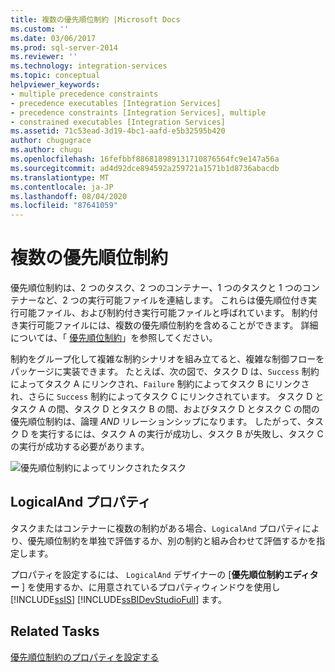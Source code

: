 ```yaml
---
title: 複数の優先順位制約 |Microsoft Docs
ms.custom: ''
ms.date: 03/06/2017
ms.prod: sql-server-2014
ms.reviewer: ''
ms.technology: integration-services
ms.topic: conceptual
helpviewer_keywords:
- multiple precedence constraints
- precedence executables [Integration Services]
- precedence constraints [Integration Services], multiple
- constrained executables [Integration Services]
ms.assetid: 71c53ead-3d19-4bc1-aafd-e5b32595b420
author: chugugrace
ms.author: chugu
ms.openlocfilehash: 16fefbbf886818989131710876564fc9e147a56a
ms.sourcegitcommit: ad4d92dce894592a259721a1571b1d8736abacdb
ms.translationtype: MT
ms.contentlocale: ja-JP
ms.lasthandoff: 08/04/2020
ms.locfileid: "87641059"
---
```

# <a name="multiple-precedence-constraints"></a>複数の優先順位制約
  優先順位制約は、2 つのタスク、2 つのコンテナー、1 つのタスクと 1 つのコンテナーなど、2 つの実行可能ファイルを連結します。 これらは優先順位付き実行可能ファイル、および制約付き実行可能ファイルと呼ばれています。 制約付き実行可能ファイルには、複数の優先順位制約を含めることができます。 詳細については、「 [優先順位制約](control-flow/precedence-constraints.md)」を参照してください。  
  
 制約をグループ化して複雑な制約シナリオを組み立てると、複雑な制御フローをパッケージに実装できます。 たとえば、次の図で、タスク D は、`Success` 制約によってタスク A にリンクされ、`Failure` 制約によってタスク B にリンクされ、さらに `Success` 制約によってタスク C にリンクされています。 タスク D とタスク A の間、タスク D とタスク B の間、およびタスク D とタスク C の間の優先順位制約は、論理 *AND* リレーションシップになります。 したがって、タスク D を実行するには、タスク A の実行が成功し、タスク B が失敗し、タスク C の実行が成功する必要があります。  
  
 ![優先順位制約によってリンクされたタスク](media/precedenceconstraints.gif "優先順位制約によってリンクされたタスク")  
  
## <a name="logicaland-property"></a>LogicalAnd プロパティ  
 タスクまたはコンテナーに複数の制約がある場合、`LogicalAnd` プロパティにより、優先順位制約を単独で評価するか、別の制約と組み合わせて評価するかを指定します。  
  
 プロパティを設定するには、 `LogicalAnd` デザイナーの [**優先順位制約エディター** ] を使用するか、に用意されているプロパティウィンドウを使用し [!INCLUDE[ssIS](../includes/ssis-md.md)] [!INCLUDE[ssBIDevStudioFull](../includes/ssbidevstudiofull-md.md)] ます。  
  
## <a name="related-tasks"></a>Related Tasks  
 [優先順位制約のプロパティを設定する](../../2014/integration-services/set-the-properties-of-a-precedence-constraint.md)  
  
  
